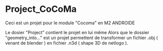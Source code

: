 # Project_CoCoMa
Ceci est un projet pour le module "Cocoma" en M2 ANDROIDE

Le dosier "Project" contient le projet en lui même
Alors que le dossier "geometry_into..." est un projet permettent de transformer 
un fichier .obj ( venant de blender ) en fichier .n3d ( shape 3D de netlogo ).

